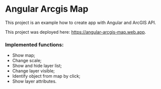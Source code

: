 # Angular Arcgis Map

This project is an example how to create app with Angular and ArcGIS API.

This project was deployed here: https://angular-arcgis-map.web.app. 

### Implemented functions:
* Show map;
* Change scale;
* Show and hide layer list;
* Change layer visible;
* Identify object from map by click;
* Show layer attributes.
